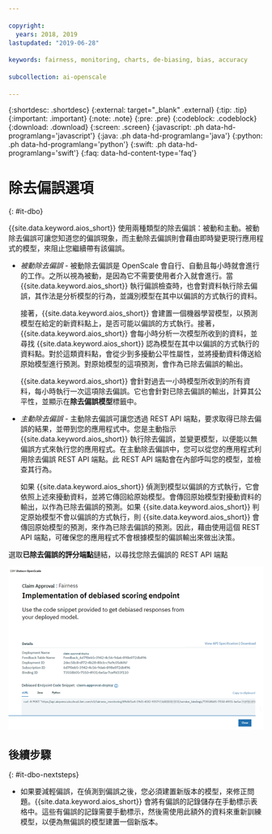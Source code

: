 ```yaml
---

copyright:
  years: 2018, 2019
lastupdated: "2019-06-28"

keywords: fairness, monitoring, charts, de-biasing, bias, accuracy

subcollection: ai-openscale

---
```


{:shortdesc: .shortdesc}
{:external: target="_blank" .external}
{:tip: .tip}
{:important: .important}
{:note: .note}
{:pre: .pre}
{:codeblock: .codeblock}
{:download: .download}
{:screen: .screen}
{:javascript: .ph data-hd-programlang='javascript'}
{:java: .ph data-hd-programlang='java'}
{:python: .ph data-hd-programlang='python'}
{:swift: .ph data-hd-programlang='swift'}
{:faq: data-hd-content-type='faq'}

# 除去偏誤選項
{: #it-dbo}

{{site.data.keyword.aios_short}} 使用兩種類型的除去偏誤：被動和主動。被動除去偏誤可讓您知道您的偏誤現象，而主動除去偏誤則會藉由即時變更現行應用程式的模型，來阻止您繼續帶有該偏誤。

- *被動除去偏誤* - 被動除去偏誤是 OpenScale 會自行、自動且每小時就會進行的工作。之所以視為被動，是因為它不需要使用者介入就會進行。當 {{site.data.keyword.aios_short}} 執行偏誤檢查時，也會對資料執行除去偏誤，其作法是分析模型的行為，並識別模型在其中以偏誤的方式執行的資料。

  接著，{{site.data.keyword.aios_short}} 會建置一個機器學習模型，以預測模型在給定的新資料點上，是否可能以偏誤的方式執行。接著，{{site.data.keyword.aios_short}} 會每小時分析一次模型所收到的資料，並尋找 {{site.data.keyword.aios_short}} 認為模型在其中以偏誤的方式執行的資料點。對於這類資料點，會從少到多擾動公平性屬性，並將擾動資料傳送給原始模型進行預測。對原始模型的這項預測，會作為已除去偏誤的輸出。

  {{site.data.keyword.aios_short}} 會針對過去一小時模型所收到的所有資料，每小時執行一次這項除去偏誤。它也會針對已除去偏誤的輸出，計算其公平性，並顯示在**除去偏誤模型**標籤中。

- *主動除去偏誤* - 主動除去偏誤可讓您透過 REST API 端點，要求取得已除去偏誤的結果，並帶到您的應用程式中。您是主動指示 {{site.data.keyword.aios_short}} 執行除去偏誤，並變更模型，以便能以無偏誤方式來執行您的應用程式。在主動除去偏誤中，您可以從您的應用程式利用除去偏誤 REST API 端點。此 REST API 端點會在內部呼叫您的模型，並檢查其行為。

  如果 {{site.data.keyword.aios_short}} 偵測到模型以偏誤的方式執行，它會依照上述來擾動資料，並將它傳回給原始模型。會傳回原始模型對擾動資料的輸出，以作為已除去偏誤的預測。如果 {{site.data.keyword.aios_short}} 判定原始模型不會以偏誤的方式執行，則 {{site.data.keyword.aios_short}} 會傳回原始模型的預測，來作為已除去偏誤的預測。因此，藉由使用這個 REST API 端點，可確保您的應用程式不會根據模型的偏誤輸出來做出決策。

選取**已除去偏誤的評分端點**鏈結，以尋找您除去偏誤的 REST API 端點

![顯示「除去偏誤 API 端點明細」畫面，且程式碼 Snippet 方框中會顯示 cURL 範例](images/insight-debias-api.png)

## 後續步驟
{: #it-dbo-nextsteps}

- 如果要減輕偏誤，在偵測到偏誤之後，您必須建置新版本的模型，來修正問題。{{site.data.keyword.aios_short}} 會將有偏誤的記錄儲存在手動標示表格中。這些有偏誤的記錄需要手動標示，然後需使用此額外的資料來重新訓練模型，以便為無偏誤的模型建置一個新版本。


